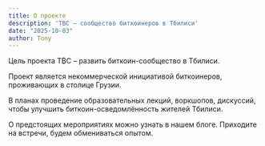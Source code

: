 ```yaml
---
title: О проекте
description: 'TBC – сообщество биткоинеров в Тбилиси'
date: "2025-10-03"
author: Tony
---
```


Цель проекта T₿C – развить биткоин-сообщество в Тбилиси.

Проект является некоммерческой инициативой биткоинеров, проживающих в столице Грузии.

В планах проведение образовательных лекций, воркшопов, дискуссий, чтобы улучшить биткоин-осведомлённость жителей Тбилиси.

О предстоящих мероприятиях можно узнать в нашем блоге. Приходите на встречи, будем обмениваться опытом. 
